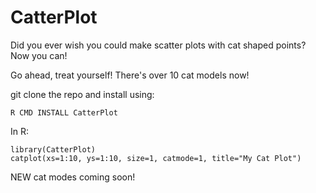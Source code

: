 # CatterPlot
Did you ever wish you could make scatter plots with cat shaped points?  Now you can!

Go ahead, treat yourself! There's over 10 cat models now!

git clone the repo and install using: 

```
R CMD INSTALL CatterPlot
```

In R:

```
library(CatterPlot)
catplot(xs=1:10, ys=1:10, size=1, catmode=1, title="My Cat Plot")
```

NEW cat modes coming soon!
